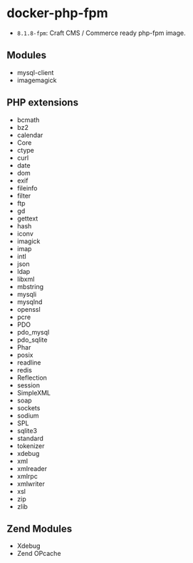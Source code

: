# docker-php-fpm

* `8.1.8-fpm`: Craft CMS / Commerce ready php-fpm image.

## Modules

* mysql-client
* imagemagick

## PHP extensions

* bcmath
* bz2
* calendar
* Core
* ctype
* curl
* date
* dom
* exif
* fileinfo
* filter
* ftp
* gd
* gettext
* hash
* iconv
* imagick
* imap
* intl
* json
* ldap
* libxml
* mbstring
* mysqli
* mysqlnd
* openssl
* pcre
* PDO
* pdo_mysql
* pdo_sqlite
* Phar
* posix
* readline
* redis
* Reflection
* session
* SimpleXML
* soap
* sockets
* sodium
* SPL
* sqlite3
* standard
* tokenizer
* xdebug
* xml
* xmlreader
* xmlrpc
* xmlwriter
* xsl
* zip
* zlib

## Zend Modules

* Xdebug
* Zend OPcache
